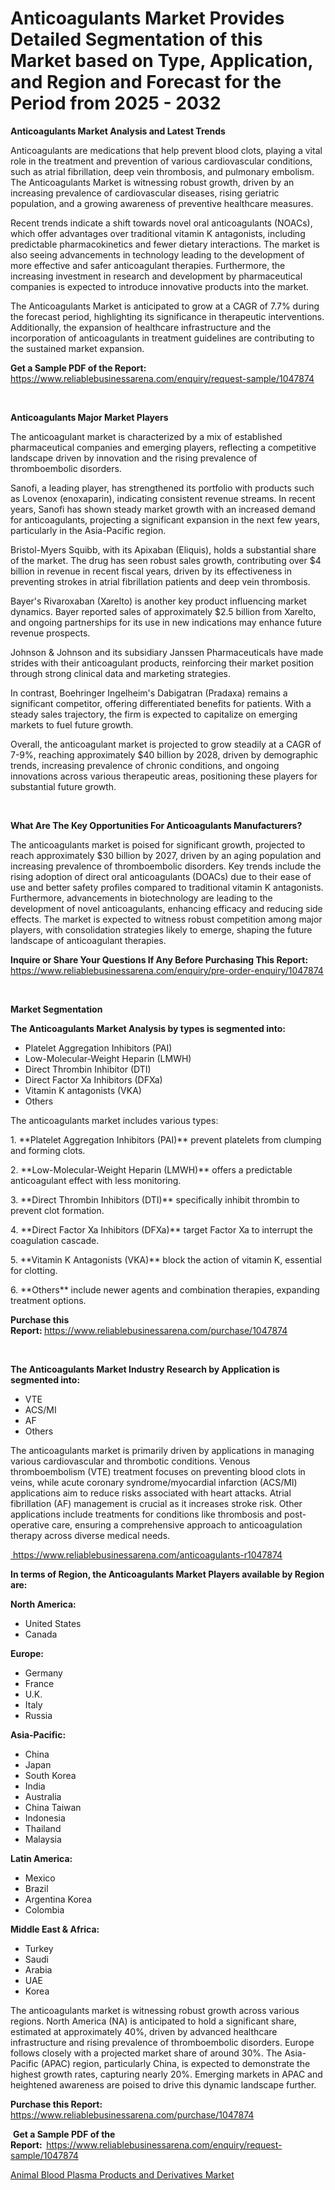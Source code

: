 <p><h1>Anticoagulants Market Provides Detailed Segmentation of this Market based on Type, Application, and Region and Forecast for the Period from 2025 - 2032</h1></p><p><strong>Anticoagulants Market Analysis and Latest Trends</strong></p>
<p><p>Anticoagulants are medications that help prevent blood clots, playing a vital role in the treatment and prevention of various cardiovascular conditions, such as atrial fibrillation, deep vein thrombosis, and pulmonary embolism. The Anticoagulants Market is witnessing robust growth, driven by an increasing prevalence of cardiovascular diseases, rising geriatric population, and a growing awareness of preventive healthcare measures.</p><p>Recent trends indicate a shift towards novel oral anticoagulants (NOACs), which offer advantages over traditional vitamin K antagonists, including predictable pharmacokinetics and fewer dietary interactions. The market is also seeing advancements in technology leading to the development of more effective and safer anticoagulant therapies. Furthermore, the increasing investment in research and development by pharmaceutical companies is expected to introduce innovative products into the market.</p><p>The Anticoagulants Market is anticipated to grow at a CAGR of 7.7% during the forecast period, highlighting its significance in therapeutic interventions. Additionally, the expansion of healthcare infrastructure and the incorporation of anticoagulants in treatment guidelines are contributing to the sustained market expansion.</p></p>
<p><strong>Get a Sample PDF of the Report:&nbsp;</strong> <a href="https://www.reliablebusinessarena.com/enquiry/request-sample/1047874?utm_campaign=2137&utm_medium=2&utm_source=Github&utm_content=ia&utm_term=08032025&utm_id=anticoagulants">https://www.reliablebusinessarena.com/enquiry/request-sample/1047874</a></p>
<p>&nbsp;</p>
<p><strong>Anticoagulants Major Market Players</strong></p>
<p><p>The anticoagulant market is characterized by a mix of established pharmaceutical companies and emerging players, reflecting a competitive landscape driven by innovation and the rising prevalence of thromboembolic disorders.</p><p>Sanofi, a leading player, has strengthened its portfolio with products such as Lovenox (enoxaparin), indicating consistent revenue streams. In recent years, Sanofi has shown steady market growth with an increased demand for anticoagulants, projecting a significant expansion in the next few years, particularly in the Asia-Pacific region.</p><p>Bristol-Myers Squibb, with its Apixaban (Eliquis), holds a substantial share of the market. The drug has seen robust sales growth, contributing over $4 billion in revenue in recent fiscal years, driven by its effectiveness in preventing strokes in atrial fibrillation patients and deep vein thrombosis.</p><p>Bayer's Rivaroxaban (Xarelto) is another key product influencing market dynamics. Bayer reported sales of approximately $2.5 billion from Xarelto, and ongoing partnerships for its use in new indications may enhance future revenue prospects.</p><p>Johnson & Johnson and its subsidiary Janssen Pharmaceuticals have made strides with their anticoagulant products, reinforcing their market position through strong clinical data and marketing strategies.</p><p>In contrast, Boehringer Ingelheim's Dabigatran (Pradaxa) remains a significant competitor, offering differentiated benefits for patients. With a steady sales trajectory, the firm is expected to capitalize on emerging markets to fuel future growth.</p><p>Overall, the anticoagulant market is projected to grow steadily at a CAGR of 7-9%, reaching approximately $40 billion by 2028, driven by demographic trends, increasing prevalence of chronic conditions, and ongoing innovations across various therapeutic areas, positioning these players for substantial future growth.</p></p>
<p>&nbsp;</p>
<p><strong>What Are The Key Opportunities For Anticoagulants Manufacturers?</strong></p>
<p><p>The anticoagulants market is poised for significant growth, projected to reach approximately $30 billion by 2027, driven by an aging population and increasing prevalence of thromboembolic disorders. Key trends include the rising adoption of direct oral anticoagulants (DOACs) due to their ease of use and better safety profiles compared to traditional vitamin K antagonists. Furthermore, advancements in biotechnology are leading to the development of novel anticoagulants, enhancing efficacy and reducing side effects. The market is expected to witness robust competition among major players, with consolidation strategies likely to emerge, shaping the future landscape of anticoagulant therapies.</p></p>
<p><strong>Inquire or Share Your Questions If Any Before Purchasing This Report:</strong> <a href="https://www.reliablebusinessarena.com/enquiry/pre-order-enquiry/1047874?utm_campaign=2137&utm_medium=2&utm_source=Github&utm_content=ia&utm_term=08032025&utm_id=anticoagulants">https://www.reliablebusinessarena.com/enquiry/pre-order-enquiry/1047874</a></p>
<p>&nbsp;</p>
<p><strong>Market Segmentation</strong></p>
<p><strong>The Anticoagulants Market Analysis by types is segmented into:</strong></p>
<p><ul><li>Platelet Aggregation Inhibitors (PAI)</li><li>Low-Molecular-Weight Heparin (LMWH)</li><li>Direct Thrombin Inhibitor (DTI)</li><li>Direct Factor Xa Inhibitors (DFXa)</li><li>Vitamin K antagonists (VKA)</li><li>Others</li></ul></p>
<p><p>The anticoagulants market includes various types: </p><p>1. **Platelet Aggregation Inhibitors (PAI)** prevent platelets from clumping and forming clots.</p><p>2. **Low-Molecular-Weight Heparin (LMWH)** offers a predictable anticoagulant effect with less monitoring.</p><p>3. **Direct Thrombin Inhibitors (DTI)** specifically inhibit thrombin to prevent clot formation.</p><p>4. **Direct Factor Xa Inhibitors (DFXa)** target Factor Xa to interrupt the coagulation cascade.</p><p>5. **Vitamin K Antagonists (VKA)** block the action of vitamin K, essential for clotting.</p><p>6. **Others** include newer agents and combination therapies, expanding treatment options.</p></p>
<p><strong>Purchase this Report:&nbsp;</strong><a href="https://www.reliablebusinessarena.com/purchase/1047874?utm_campaign=2137&utm_medium=2&utm_source=Github&utm_content=ia&utm_term=08032025&utm_id=anticoagulants">https://www.reliablebusinessarena.com/purchase/1047874</a></p>
<p>&nbsp;</p>
<p><strong>The Anticoagulants Market Industry Research by Application is segmented into:</strong></p>
<p><ul><li>VTE</li><li>ACS/MI</li><li>AF</li><li>Others</li></ul></p>
<p><p>The anticoagulants market is primarily driven by applications in managing various cardiovascular and thrombotic conditions. Venous thromboembolism (VTE) treatment focuses on preventing blood clots in veins, while acute coronary syndrome/myocardial infarction (ACS/MI) applications aim to reduce risks associated with heart attacks. Atrial fibrillation (AF) management is crucial as it increases stroke risk. Other applications include treatments for conditions like thrombosis and post-operative care, ensuring a comprehensive approach to anticoagulation therapy across diverse medical needs.</p></p>
<p><a href="https://www.reliablebusinessarena.com/anticoagulants-r1047874?utm_campaign=2137&utm_medium=2&utm_source=Github&utm_content=ia&utm_term=08032025&utm_id=anticoagulants">&nbsp;https://www.reliablebusinessarena.com/anticoagulants-r1047874</a></p>
<p><strong>In terms of Region, the Anticoagulants Market Players available by Region are:</strong></p>
<p>
    <p> <strong> North America: </strong>
        <ul>
            <li>United States</li>
            <li>Canada</li>
        </ul>
        </p> 
    <p> <strong> Europe: </strong>
        <ul>
            <li>Germany</li>
            <li>France</li>
            <li>U.K.</li>
            <li>Italy</li>
            <li>Russia</li>
        </ul>
        </p> 
    <p> <strong> Asia-Pacific: </strong>
        <ul>
            <li>China</li>
            <li>Japan</li>
            <li>South Korea</li>
            <li>India</li>
            <li>Australia</li>
            <li>China Taiwan</li>
            <li>Indonesia</li>
            <li>Thailand</li>
            <li>Malaysia</li>
        </ul>
        </p> 
    <p> <strong> Latin America: </strong>
        <ul>
            <li>Mexico</li>
            <li>Brazil</li>
            <li>Argentina Korea</li>
            <li>Colombia</li>
        </ul>
        </p> 
    <p> <strong> Middle East & Africa: </strong>
        <ul>
            <li>Turkey</li>
            <li>Saudi</li>
            <li>Arabia</li>
            <li>UAE</li>
            <li>Korea</li>
        </ul>
    </p>
    </p>
<p><p>The anticoagulants market is witnessing robust growth across various regions. North America (NA) is anticipated to hold a significant share, estimated at approximately 40%, driven by advanced healthcare infrastructure and rising prevalence of thromboembolic disorders. Europe follows closely with a projected market share of around 30%. The Asia-Pacific (APAC) region, particularly China, is expected to demonstrate the highest growth rates, capturing nearly 20%. Emerging markets in APAC and heightened awareness are poised to drive this dynamic landscape further.</p></p>
<p><strong>Purchase this Report: </strong><a href="https://www.reliablebusinessarena.com/purchase/1047874?utm_campaign=2137&utm_medium=2&utm_source=Github&utm_content=ia&utm_term=08032025&utm_id=anticoagulants">https://www.reliablebusinessarena.com/purchase/1047874</a></p>
<p>&nbsp;<strong>Get a Sample PDF of the Report:&nbsp;&nbsp;</strong><a href="https://www.reliablebusinessarena.com/enquiry/request-sample/1047874?utm_campaign=2137&utm_medium=2&utm_source=Github&utm_content=ia&utm_term=08032025&utm_id=anticoagulants">https://www.reliablebusinessarena.com/enquiry/request-sample/1047874</a></p>
<p><strong></strong></p>
<p><p><a href="https://github.com/tamvrosiya/Market-Research-Report-List-6/blob/main/animal-blood-plasma-products-and-derivatives-market.md?utm_campaign=2137&utm_medium=2&utm_source=Github&utm_content=ia&utm_term=08032025&utm_id=anticoagulants">Animal Blood Plasma Products and Derivatives Market</a></p></p>